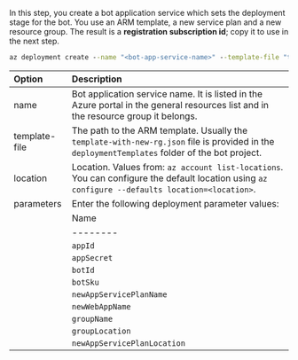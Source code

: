 In this step, you create a bot application service which sets the deployment stage for the bot. You use an ARM template, a new service plan and a new resource group. The result is a **registration subscription id**; copy it to use in the next step.

```cmd
az deployment create --name "<bot-app-service-name>" --template-file "template-with-new-rg.json" --location "region-location-name" --parameters appId="<app-id-from-previous-step>" appSecret="<password-from-previous-step>" botId="<bot-app-service-name>" botSku=F0 newAppServicePlanName="<new-service-plan-name>" newWebAppName="<bot-app-service-name>" groupName="<new-group-name>" groupLocation="region-location-name" newAppServicePlanLocation="region-location-name"
```

| Option   | Description |
|:---------|:------------|
| name | Bot application service name. It is listed in the Azure portal in the general resources list and in the resource group it belongs. |
| template-file | The path to the ARM template. Usually the `template-with-new-rg.json` file is provided in the `deploymentTemplates` folder of the bot project. |
| location |Location. Values from: `az account list-locations`. You can configure the default location using `az configure --defaults location=<location>`. |
| parameters | Enter the following deployment parameter values:
    | Name   | Value |
    |--------|-------|
    |`appId`|The *app id* value you got in the previous step.|
    |`appSecret`|The password you provided in the previous step.|
    |`botId` | The name of the bot service application. It must be globally unique ans is used as the immutable bot ID. It is also used to configure the display name, which is mutable. |
    |`botSku` |The pricing tier; it can be F0 (Free) or S1 (Standard).|
    |`newAppServicePlanName` |The name of the new application service plan.|
    |`newWebAppName` |The name of the bot application service.|
    |`groupName` |The name of the new resource group.|
    |`groupLocation` |The location of the Azure resource group.|
    |`newAppServicePlanLocation` |The location of the application service plan. |
